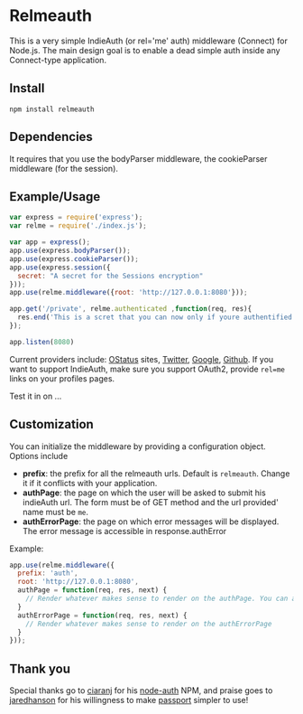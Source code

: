 Relmeauth
=========

This is a very simple IndieAuth (or rel='me' auth) middleware (Connect) for Node.js.
The main design goal is to enable a dead simple auth inside any Connect-type application.

Install
-------

`npm install relmeauth`

Dependencies
------------

It requires that you use the bodyParser middleware, the cookieParser middleware (for the session).


Example/Usage
-------------

```javascript
var express = require('express');
var relme = require('./index.js');

var app = express();
app.use(express.bodyParser());
app.use(express.cookieParser());
app.use(express.session({
  secret: "A secret for the Sessions encryption"
}));
app.use(relme.middleware({root: 'http://127.0.0.1:8080'}));

app.get('/private', relme.authenticated ,function(req, res){
  res.end('This is a scret that you can now only if youre authentified.');
});

app.listen(8080)

```

Current providers include: [OStatus](http://status.net) sites, [Twitter](http://twitter.com), [Google](http://plus.google.com), [Github](http://github.com). If you want to support IndieAuth, make sure you support OAuth2, provide `rel=me` links on your profiles pages.

Test it in on ...

Customization
-------------

You can initialize the middleware by providing a configuration object. Options include
* __prefix__: the prefix for all the relmeauth urls. Default is `relmeauth`. Change it if it conflicts with your application.
* __authPage__: the page on which the user will be asked to submit his indieAuth url. The form must be of GET method and the
url provided' name must be `me`.
* __authErrorPage__: the page on which error messages will be displayed. The error message is accessible in response.authError

Example:

```javascript
app.use(relme.middleware({
  prefix: 'auth',
  root: 'http://127.0.0.1:8080',
  authPage = function(req, res, next) {
    // Render whatever makes sense to render on the authPage. You can also redirect... etc.
  }
  authErrorPage = function(req, res, next) {
    // Render whatever makes sense to render on the authErrorPage
  }
}));
```

Thank you
---------

Special thanks go to [ciaranj](https://github.com/ciaranj) for his [node-auth](https://github.com/ciaranj/node-oauth) NPM, and praise goes to [jaredhanson](http://twitter.com/jaredhanson) for his willingness to make [passport](https://github.com/jaredhanson/passport) simpler to use!
